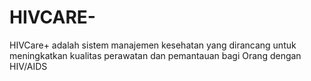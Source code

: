 # HIVCARE-
HIVCare+ adalah sistem manajemen kesehatan yang dirancang untuk meningkatkan kualitas perawatan dan pemantauan bagi Orang dengan HIV/AIDS 
